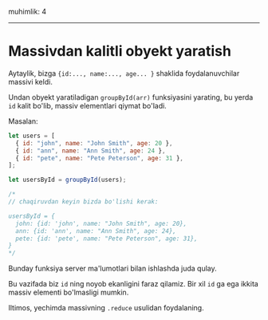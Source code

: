 muhimlik: 4

---

# Massivdan kalitli obyekt yaratish

Aytaylik, bizga `{id:..., name:..., age... }` shaklida foydalanuvchilar massivi keldi.

Undan obyekt yaratiladigan `groupById(arr)` funksiyasini yarating, bu yerda `id` kalit bo'lib, massiv elementlari qiymat bo'ladi.

Masalan:

```js
let users = [
  { id: "john", name: "John Smith", age: 20 },
  { id: "ann", name: "Ann Smith", age: 24 },
  { id: "pete", name: "Pete Peterson", age: 31 },
];

let usersById = groupById(users);

/*
// chaqiruvdan keyin bizda bo'lishi kerak:

usersById = {
  john: {id: 'john', name: "John Smith", age: 20},
  ann: {id: 'ann', name: "Ann Smith", age: 24},
  pete: {id: 'pete', name: "Pete Peterson", age: 31},
}
*/
```

Bunday funksiya server ma'lumotlari bilan ishlashda juda qulay.

Bu vazifada biz `id` ning noyob ekanligini faraz qilamiz. Bir xil `id` ga ega ikkita massiv elementi bo'lmasligi mumkin.

Iltimos, yechimda massivning `.reduce` usulidan foydalaning.

